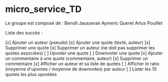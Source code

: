 # micro_service_TD

Le groupe est composé de :
Benoît Jausseran
Aymeric Queret
Artus Pouillet


Liste des succès : 

[x] Ajouter un auteur (pseudo)
[x] Ajouter une quote (texte, auteur)
[x] Supprimer une quote
[x] Supprimer un auteur (ne doit pas supprimer les quotes associées)
[ ] Upvoter une quote
[ ] Downvoter une quote
[x] Ajouter un commentaire à une quote (commentaire, auteur)
[x] Supprimer un commentaire
[x] Afficher un auteur et sa liste de quotes
[ ] Afficher le ratio (moyenne d'upvotes / moyenne de downvotes) par auteur
[ ] Lister les 10 quotes les plus upvotées